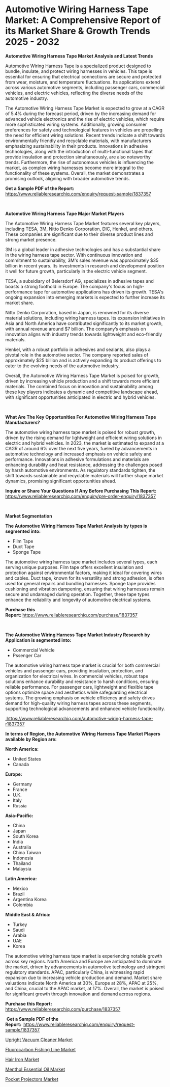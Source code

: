 <p><h1>Automotive Wiring Harness Tape Market: A Comprehensive Report of its Market Share & Growth Trends 2025 - 2032</h1></p><p><strong>Automotive Wiring Harness Tape Market Analysis and Latest Trends</strong></p>
<p><p>Automotive Wiring Harness Tape is a specialized product designed to bundle, insulate, and protect wiring harnesses in vehicles. This tape is essential for ensuring that electrical connections are secure and protected from wear, moisture, and temperature fluctuations. Its applications extend across various automotive segments, including passenger cars, commercial vehicles, and electric vehicles, reflecting the diverse needs of the automotive industry.</p><p>The Automotive Wiring Harness Tape Market is expected to grow at a CAGR of 5.4% during the forecast period, driven by the increasing demand for advanced vehicle electronics and the rise of electric vehicles, which require more sophisticated wiring systems. Additionally, growing consumer preferences for safety and technological features in vehicles are propelling the need for efficient wiring solutions. Recent trends indicate a shift towards environmentally friendly and recyclable materials, with manufacturers emphasizing sustainability in their products. Innovations in adhesive technologies, along with the introduction of multi-functional tapes that provide insulation and protection simultaneously, are also noteworthy trends. Furthermore, the rise of autonomous vehicles is influencing the market, as complex wiring harnesses become more integral to the functionality of these systems. Overall, the market demonstrates a promising outlook, aligning with broader automotive trends.</p></p>
<p><strong>Get a Sample PDF of the Report:&nbsp;</strong> <a href="https://www.reliableresearchiq.com/enquiry/request-sample/1837357?utm_campaign=973&utm_medium=2&utm_source=Github&utm_content=ia&utm_term=04042025&utm_id=automotive-wiring-harness-tape">https://www.reliableresearchiq.com/enquiry/request-sample/1837357</a></p>
<p>&nbsp;</p>
<p><strong>Automotive Wiring Harness Tape Major Market Players</strong></p>
<p><p>The Automotive Wiring Harness Tape Market features several key players, including TESA, 3M, Nitto Denko Corporation, DIC, Henkel, and others. These companies are significant due to their diverse product lines and strong market presence.</p><p>3M is a global leader in adhesive technologies and has a substantial share in the wiring harness tape sector. With continuous innovation and commitment to sustainability, 3M's sales revenue was approximately $35 billion in recent years. Its investments in research and development position it well for future growth, particularly in the electric vehicle segment.</p><p>TESA, a subsidiary of Beiersdorf AG, specializes in adhesive tapes and boasts a strong foothold in Europe. The company's focus on high-performance tape for automotive applications has driven its growth. TESA's ongoing expansion into emerging markets is expected to further increase its market share.</p><p>Nitto Denko Corporation, based in Japan, is renowned for its diverse material solutions, including wiring harness tapes. Its expansion initiatives in Asia and North America have contributed significantly to its market growth, with annual revenue around $7 billion. The company’s emphasis on innovation aligns with industry trends towards lightweight and eco-friendly materials.</p><p>Henkel, with a robust portfolio in adhesives and sealants, also plays a pivotal role in the automotive sector. The company reported sales of approximately $25 billion and is actively expanding its product offerings to cater to the evolving needs of the automotive industry.</p><p>Overall, the Automotive Wiring Harness Tape Market is poised for growth, driven by increasing vehicle production and a shift towards more efficient materials. The combined focus on innovation and sustainability among these key players indicates a dynamic and competitive landscape ahead, with significant opportunities anticipated in electric and hybrid vehicles.</p></p>
<p>&nbsp;</p>
<p><strong>What Are The Key Opportunities For Automotive Wiring Harness Tape Manufacturers?</strong></p>
<p><p>The automotive wiring harness tape market is poised for robust growth, driven by the rising demand for lightweight and efficient wiring solutions in electric and hybrid vehicles. In 2023, the market is estimated to expand at a CAGR of around 6% over the next five years, fueled by advancements in automotive technology and increased emphasis on vehicle safety and performance. Innovations in adhesive formulations and materials are enhancing durability and heat resistance, addressing the challenges posed by harsh automotive environments. As regulatory standards tighten, the shift towards sustainable and recyclable materials will further shape market dynamics, promising significant opportunities ahead.</p></p>
<p><strong>Inquire or Share Your Questions If Any Before Purchasing This Report:</strong> <a href="https://www.reliableresearchiq.com/enquiry/pre-order-enquiry/1837357?utm_campaign=973&utm_medium=2&utm_source=Github&utm_content=ia&utm_term=04042025&utm_id=automotive-wiring-harness-tape">https://www.reliableresearchiq.com/enquiry/pre-order-enquiry/1837357</a></p>
<p>&nbsp;</p>
<p><strong>Market Segmentation</strong></p>
<p><strong>The Automotive Wiring Harness Tape Market Analysis by types is segmented into:</strong></p>
<p><ul><li>Film Tape</li><li>Duct Tape</li><li>Sponge Tape</li></ul></p>
<p><p>The automotive wiring harness tape market includes several types, each serving unique purposes. Film tape offers excellent insulation and protection against environmental factors, making it ideal for covering wires and cables. Duct tape, known for its versatility and strong adhesion, is often used for general repairs and bundling harnesses. Sponge tape provides cushioning and vibration dampening, ensuring that wiring harnesses remain secure and undamaged during operation. Together, these tape types enhance the reliability and longevity of automotive electrical systems.</p></p>
<p><strong>Purchase this Report:&nbsp;</strong><a href="https://www.reliableresearchiq.com/purchase/1837357?utm_campaign=973&utm_medium=2&utm_source=Github&utm_content=ia&utm_term=04042025&utm_id=automotive-wiring-harness-tape">https://www.reliableresearchiq.com/purchase/1837357</a></p>
<p>&nbsp;</p>
<p><strong>The Automotive Wiring Harness Tape Market Industry Research by Application is segmented into:</strong></p>
<p><ul><li>Commercial Vehicle</li><li>Pssenger Car</li></ul></p>
<p><p>The automotive wiring harness tape market is crucial for both commercial vehicles and passenger cars, providing insulation, protection, and organization for electrical wires. In commercial vehicles, robust tape solutions enhance durability and resistance to harsh conditions, ensuring reliable performance. For passenger cars, lightweight and flexible tape options optimize space and aesthetics while safeguarding electrical systems. The growing emphasis on vehicle efficiency and safety drives demand for high-quality wiring harness tapes across these segments, supporting technological advancements and enhanced vehicle functionality.</p></p>
<p><a href="https://www.reliableresearchiq.com/automotive-wiring-harness-tape-r1837357?utm_campaign=973&utm_medium=2&utm_source=Github&utm_content=ia&utm_term=04042025&utm_id=automotive-wiring-harness-tape">&nbsp;https://www.reliableresearchiq.com/automotive-wiring-harness-tape-r1837357</a></p>
<p><strong>In terms of Region, the Automotive Wiring Harness Tape Market Players available by Region are:</strong></p>
<p>
    <p> <strong> North America: </strong>
        <ul>
            <li>United States</li>
            <li>Canada</li>
        </ul>
        </p> 
    <p> <strong> Europe: </strong>
        <ul>
            <li>Germany</li>
            <li>France</li>
            <li>U.K.</li>
            <li>Italy</li>
            <li>Russia</li>
        </ul>
        </p> 
    <p> <strong> Asia-Pacific: </strong>
        <ul>
            <li>China</li>
            <li>Japan</li>
            <li>South Korea</li>
            <li>India</li>
            <li>Australia</li>
            <li>China Taiwan</li>
            <li>Indonesia</li>
            <li>Thailand</li>
            <li>Malaysia</li>
        </ul>
        </p> 
    <p> <strong> Latin America: </strong>
        <ul>
            <li>Mexico</li>
            <li>Brazil</li>
            <li>Argentina Korea</li>
            <li>Colombia</li>
        </ul>
        </p> 
    <p> <strong> Middle East & Africa: </strong>
        <ul>
            <li>Turkey</li>
            <li>Saudi</li>
            <li>Arabia</li>
            <li>UAE</li>
            <li>Korea</li>
        </ul>
    </p>
    </p>
<p><p>The automotive wiring harness tape market is experiencing notable growth across key regions. North America and Europe are anticipated to dominate the market, driven by advancements in automotive technology and stringent regulatory standards. APAC, particularly China, is witnessing rapid expansion due to increasing vehicle production and demand. Market share valuations indicate North America at 30%, Europe at 28%, APAC at 25%, and China, crucial to the APAC market, at 17%. Overall, the market is poised for significant growth through innovation and demand across regions.</p></p>
<p><strong>Purchase this Report: </strong><a href="https://www.reliableresearchiq.com/purchase/1837357?utm_campaign=973&utm_medium=2&utm_source=Github&utm_content=ia&utm_term=04042025&utm_id=automotive-wiring-harness-tape">https://www.reliableresearchiq.com/purchase/1837357</a></p>
<p>&nbsp;<strong>Get a Sample PDF of the Report:&nbsp;&nbsp;</strong><a href="https://www.reliableresearchiq.com/enquiry/request-sample/1837357?utm_campaign=973&utm_medium=2&utm_source=Github&utm_content=ia&utm_term=04042025&utm_id=automotive-wiring-harness-tape">https://www.reliableresearchiq.com/enquiry/request-sample/1837357</a></p>
<p><strong></strong></p>
<p><p><a href="https://github.com/hadshpinay/Market-Research-Report-List-1/blob/main/upright-vacuum-cleaner-market.md?utm_campaign=973&utm_medium=2&utm_source=Github&utm_content=ia&utm_term=04042025&utm_id=automotive-wiring-harness-tape">Upright Vacuum Cleaner Market</a></p><p><a href="https://github.com/catlowdarcys/Market-Research-Report-List-1/blob/main/fluorocarbon-fishing-line-market.md?utm_campaign=973&utm_medium=2&utm_source=Github&utm_content=ia&utm_term=04042025&utm_id=automotive-wiring-harness-tape">Fluorocarbon Fishing Line Market</a></p><p><a href="https://github.com/stohllaackdw/Market-Research-Report-List-1/blob/main/hair-iron-market.md?utm_campaign=973&utm_medium=2&utm_source=Github&utm_content=ia&utm_term=04042025&utm_id=automotive-wiring-harness-tape">Hair Iron Market</a></p><p><a href="https://github.com/fabinbuddygc/Market-Research-Report-List-1/blob/main/menthol-essential-oil-market.md?utm_campaign=973&utm_medium=2&utm_source=Github&utm_content=ia&utm_term=04042025&utm_id=automotive-wiring-harness-tape">Menthol Essential Oil Market</a></p><p><a href="https://github.com/ridchycarlas/Market-Research-Report-List-1/blob/main/pocket-projectors-market.md?utm_campaign=973&utm_medium=2&utm_source=Github&utm_content=ia&utm_term=04042025&utm_id=automotive-wiring-harness-tape">Pocket Projectors Market</a></p></p>